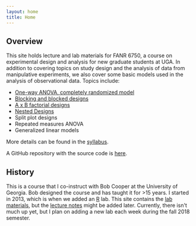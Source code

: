 ```yaml
---
layout: home
title: Home
---
```



## Overview

This site holds lecture and lab materials for FANR 6750, a course on experimental design and analysis for new graduate students at UGA. In addition to covering topics on study design and the analysis of data from manipulative experiments, we also cover some basic models used in the analysis of observational data. Topics include:

* [One-way ANOVA, completely randomized model](labs/ANOVA/lab-ANOVA.md)
* [Blocking and blocked designs](labs/blocking/blocking.md)
* [A x B factorial designs](labs/factorial/lab-factorial.md)
* [Nested Designs](labs/nested/nested.md)
* Split plot designs
* Repeated measures ANOVA
* Generalized linear models

More details can be found in the [syllabus](syllabus.md).

A GitHub repository with the source code is [here](https://github.com/rbchan/exp-design).

## History
This is a course that I co-instruct with Bob Cooper at the University of Georgia. Bob designed the course and has taught it for >15 years. I started in 2013, which is when we added an [R](https://www.r-project.org/) lab. This site contains the [lab materials](labs/labs.md), but the [lecture notes](lectures/lectures.md) might be added later. Currently, there isn't much up yet, but I plan on adding a new lab each week during the fall 2018 semester.



